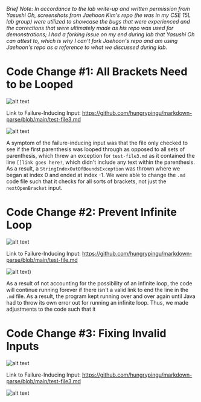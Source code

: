 *Brief Note: In accordance to the lab write-up and written permission from Yasushi Oh, screenshots from Jaehoon Kim's repo (he was in my CSE 15L lab group) were utilized to showcase the bugs that were experienced and the corrections that were ultimately made as his repo was used for demonstrations; I had a forking issue on my end during lab that Yasushi Oh can attest to, which is why I can't fork Jaehoon's repo and am using Jaehoon's repo as a reference to what we discussed during lab.*

# Code Change #1: All Brackets Need to be Looped

![alt text](https://user-images.githubusercontent.com/81746604/151634257-f6ac42e4-fd30-428a-9e7a-9e0e52900c74.png)

Link to Failure-Inducing Input: https://github.com/hungrypingu/markdown-parse/blob/main/test-file3.md

![alt text](https://user-images.githubusercontent.com/81746604/153662839-a5f47647-0805-47d7-92c6-fa5e247c11cf.png)

A symptom of the failure-inducing input was that the file only checked to see if the first parenthesis was looped through as opposed to all sets of parenthesis, which threw an exception for `test-file3.md` as it contained the line `[]link goes here!`, which didn't include any text within the parenthesis. As a result, a `StringIndexOutOfBoundsException` was thrown where we began at index 0 and ended at index -1. We were able to change the `.md` code file such that it checks for all sorts of brackets, not just the `nextOpenBracket` input.


# Code Change #2: Prevent Infinite Loop
![alt text](https://user-images.githubusercontent.com/81746604/151633182-dfd1e949-9144-4948-95cf-1601d0ba9d82.png)

Link to Failure-Inducing Input: https://github.com/hungrypingu/markdown-parse/blob/main/test-file.md

![alt text](https://user-images.githubusercontent.com/81746604/151635904-61b9e92e-ddd2-4790-a375-6732eefc5c25.png))

As a result of not accounting for the possibility of an infinite loop, the code will continue running forever if there isn't a valid link to end the line in the ```.md``` file. As a result, the program kept running over and over again until Java had to throw its own error out for running an infinite loop. Thus, we made adjustments to the code such that it 


# Code Change #3: Fixing Invalid Inputs
![alt text](https://user-images.githubusercontent.com/81746604/153669316-d831b92c-0732-4094-9325-2dd42f62f661.png)

Link to Failure-Inducing Input: https://github.com/hungrypingu/markdown-parse/blob/main/test-file3.md

![alt text](https://user-images.githubusercontent.com/81746604/153669161-cf2a6aaa-6d84-4d91-8812-0d6be51e1b1b.png)


